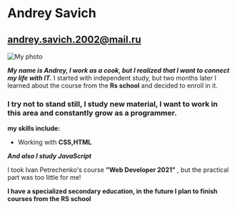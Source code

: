 # Andrey Savich
## andrey.savich.2002@mail.ru
![My photo](C:\Users\37529\Desktop\photo_2022-09-14_22-28-45.jpg"Andrey")

*__My name is Andrey, I work as a cook, but I realized that I want to connect my life with IT.__*
I started with independent study, but two months later I learned about the course from the **Rs school** and decided to enroll in it.
### I try not to stand still, I study new material, I want to work in this area and constantly grow as a programmer.
**my skills include:**
* Working with **CSS,HTML**

*__And also I study JavaScript__*

I took Ivan Petrechenko's course __"Web Developer 2021"__ , but the practical part was too little for me!

**I have a specialized secondary education, in the future I plan to finish courses from the RS school**
